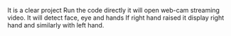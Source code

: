 It is a clear project
Run the code directly it will open web-cam streaming video.
It will detect face, eye and hands
If right hand raised it display right hand and similarly with left hand.
